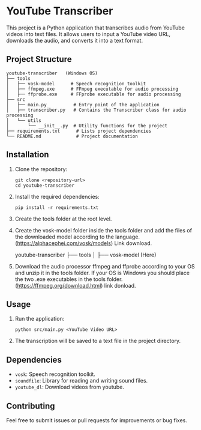 # YouTube Transcriber

This project is a Python application that transcribes audio from YouTube videos into text files. It allows users to input a YouTube video URL, downloads the audio, and converts it into a text format.

## Project Structure

```
youtube-transcriber   (Windows OS)
├── tools
│   ├── vosk-model      # Speech recognition toolkit 
│   ├── ffmpeg.exe      # FFmpeg executable for audio processing
│   ├── ffprobe.exe     # FFprobe executable for audio processing
├── src
│   ├── main.py          # Entry point of the application
│   ├── transcriber.py   # Contains the Transcriber class for audio processing
│   └── utils
│       └── __init__.py  # Utility functions for the project
├── requirements.txt      # Lists project dependencies
└── README.md             # Project documentation
```

## Installation

1. Clone the repository:
   ```
   git clone <repository-url>
   cd youtube-transcriber
   ```

2. Install the required dependencies:
   ```
   pip install -r requirements.txt
   ```

3. Create the tools folder at the root level.

4. Create the vosk-model folder inside the tools folder and add the files of the downloaded model according to the language.
(https://alphacephei.com/vosk/models) Link download.

      youtube-transcriber
      ├── tools
      │   ├── vosk-model (Here)

5. Download the audio processor ffmpeg and ffprobe according to your OS and unzip it in the tools folder. If your OS is Windows you should place the two .exe executables in the tools folder.
(https://ffmpeg.org/download.html) link donload.

## Usage

1. Run the application:
   ```
   python src/main.py <YouTube Video URL>
   ```

2. The transcription will be saved to a text file in the project directory.

## Dependencies

- `vosk`: Speech recognition toolkit.
- `soundfile`: Library for reading and writing sound files.
- `youtube_dl`: Download videos from youtube.

## Contributing

Feel free to submit issues or pull requests for improvements or bug fixes.
